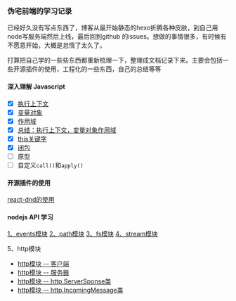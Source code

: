 ### 伪宅前端的学习记录

已经好久没有写点东西了，博客从最开始静态的hexo折腾各种皮肤，到自己用node写服务端然后上线，最后回到github 的issues。想做的事情很多，有时候有不愿意开始，大概是怠惰了太久了。

打算把自己学的一些些东西都重新梳理一下，整理成文档记录下来。主要会包括一些开源插件的使用，工程化的一些东西，自己的总结等等


#### 深入理解 Javascript

* [X] [执行上下文](https://github.com/mt51/mt51/issues/3)
* [X] [变量对象](https://github.com/mt51/mt51/issues/5)
* [X] [作用域](https://github.com/mt51/mt51/issues/6)
* [X] [总结：执行上下文，变量对象作用域](https://github.com/mt51/mt51/issues/8)
* [X] [this关键字](https://github.com/mt51/mt51/issues/10)
* [X] [闭包](https://github.com/mt51/mt51/issues/15)
* [ ] 原型
* [ ] 自定义`call()`和`apply()`

#### 开源插件的使用

[react-dnd的使用](https://github.com/mt51/mt51/issues/1)

#### nodejs API 学习

[1、events模块](https://github.com/mt51/mt51/issues/2)
[2、path模块](https://github.com/mt51/mt51/issues/4)
[3、fs模块](https://github.com/mt51/mt51/issues/7)
[4、stream模块](https://github.com/mt51/mt51/issues/9)

5、http模块
  * [http模块 -- 客户端](https://github.com/mt51/mt51/issues/11)
  * [http模块 -- 服务器](https://github.com/mt51/mt51/issues/12)
  * [http模块 -- http.ServerSponse类](https://github.com/mt51/mt51/issues/13)
  * [http模块 -- http.IncomingMessage类](https://github.com/mt51/mt51/issues/14)

